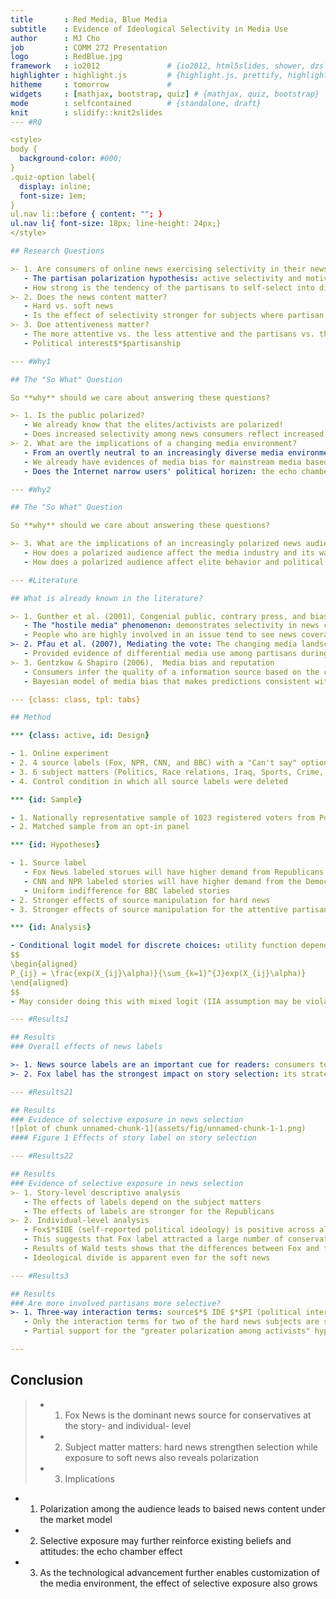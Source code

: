 ```yaml
---
title       : Red Media, Blue Media
subtitle    : Evidence of Ideological Selectivity in Media Use
author      : MJ Cho
job         : COMM 272 Presentation
logo        : RedBlue.jpg
framework   : io2012               # {io2012, html5slides, shower, dzslides, ...}
highlighter : highlight.js         # {highlight.js, prettify, highlight}
hitheme     : tomorrow             # 
widgets     : [mathjax, bootstrap, quiz] # {mathjax, quiz, bootstrap}
mode        : selfcontained        # {standalone, draft}
knit        : slidify::knit2slides
--- #RQ

<style>
body {
  background-color: #000;
}
.quiz-option label{
  display: inline;
  font-size: 1em;
}
ul.nav li::before { content: ""; }  
ul.nav li{ font-size: 18px; line-height: 24px;}
</style>

## Research Questions

>- 1. Are consumers of online news exercising selectivity in their news choices?
   - The partisan polarization hypothesis: active selectivity and motivated exposure
   - How strong is the tendency of the partisans to self-select into distinct audiences?
>- 2. Does the news content matter?
   - Hard vs. soft news
   - Is the effect of selectivity stronger for subjects where partisan divisions are intense?
>- 3. Doe attentiveness matter?
   - The more attentive vs. the less attentive and the partisans vs. the nonpartisans
   - Political interest$*$partisanship

--- #Why1

## The "So What" Question

So **why** should we care about answering these questions?

>- 1. Is the public polarized?
   - We already know that the elites/activists are polarized!
   - Does increased selectivity among news consumers reflect increased level of interparty animus?
>- 2. What are the implications of a changing media environment?
   - From an overtly neutral to an increasingly diverse media environment: cable news and the Internet
   - We already have evidences of media bias for mainstream media based on surveys, how about online news then?
   - Does the Internet narrow users' political horizen: the echo chamber and the Daily Me?

--- #Why2

## The "So What" Question

So **why** should we care about answering these questions?

>- 3. What are the implications of an increasingly polarized news audience?
   - How does a polarized audience affect the media industry and its way of exercising journalism?
   - How does a polarized audience affect elite behavior and political campaigns?

--- #Literature

## What is already known in the literature?

>- 1. Gunther et al. (2001), Congenial public, contrary press, and biased estimates of the climate of opinion
   - The "hostile media" phenomenon: demonstrates selectivity in news choices
   - People who are highly involved in an issue tend to see news coverage of that issue as biased
>- 2. Pfau et al. (2007), Mediating the vote: The changing media landscape in US presidential campaigns
   - Provided evidence of differential media use among partisans during the 2000 and 2004 campaigns
>- 3. Gentzkow & Shapiro (2006),  Media bias and reputation
   - Consumers infer the quality of a information source based on the conformity between what the source reports and their expectations.
   - Bayesian model of media bias that makes predictions consistent with empirical evidence

--- {class: class, tpl: tabs}

## Method

*** {class: active, id: Design}

- 1. Online experiment
- 2. 4 source labels (Fox, NPR, CNN, and BBC) with a "Can't say" option
- 3. 6 subject matters (Politics, Race relations, Iraq, Sports, Crime, and Travel) across two dimensions (hard and soft)
- 4. Control condition in which all source labels were deleted

*** {id: Sample}

- 1. Nationally representative sample of 1023 registered voters from Polimetrix
- 2. Matched sample from an opt-in panel

*** {id: Hypotheses}

- 1. Source label
   - Fox News labeled storues will have higher demand from Republicans and the conservatives
   - CNN and NPR labeled stories will have higher demand from the Democrats
   - Uniform indifference for BBC labeled stories
- 2. Stronger effects of source manipulation for hard news
- 3. Stronger effects of source manipulation for the attentive partisans as opposed to less attentive partisans and nonpartisans

*** {id: Analysis}

- Conditional logit model for discrete choices: utility function depends on attributes of the choices
$$
\begin{aligned}
P_{ij} = \frac{exp(X_{ij}\alpha)}{\sum_{k=1}^{J}exp(X_{ij}\alpha)}
\end{aligned}
$$
- May consider doing this with mixed logit (IIA assumption may be violated)

--- #Results1

## Results
### Overall effects of news labels

>- 1. News source labels are an important cue for readers: consumers tend to ignore stories without labels
>- 2. Fox label has the strongest impact on story selection: its strategy works

--- #Results21

## Results
### Evidence of selective exposure in news selection
![plot of chunk unnamed-chunk-1](assets/fig/unnamed-chunk-1-1.png) 
#### Figure 1 Effects of story label on story selection

--- #Results22

## Results
### Evidence of selective exposure in news selection
>- 1. Story-level descriptive analysis
   - The effects of labels depend on the subject matters
   - The effects of labels are stronger for the Republicans
>- 2. Individual-level analysis
   - Fox$*$IDE (self-reported political ideology) is positive across almost all subject matters
   - This suggests that Fox label attracted a large number of conservatives
   - Results of Wald tests shows that the differences between Fox and the second-most selected source are significant for conservatives
   - Ideological divide is apparent even for the soft news

--- #Results3

## Results
### Are more involved partisans more selective?
>- 1. Three-way interaction terms: source$*$ IDE $*$PI (political interest)
   - Only the interaction terms for two of the hard news subjects are significant
   - Partial support for the "greater polarization among activists" hypothesis

---
```


## Conclusion

>- 1. Fox News is the dominant news source for conservatives at the story- and individual- level
>- 2. Subject matter matters: hard news strengthen selection while exposure to soft news also reveals polarization
>- 3. Implications
   - 1. Polarization among the audience leads to baised news content under the market model
   - 2. Selective exposure may further reinforce existing beliefs and attitudes: the echo chamber effect
   - 3. As the technological advancement further enables customization of the media environment, the effect of selective exposure also grows
   

